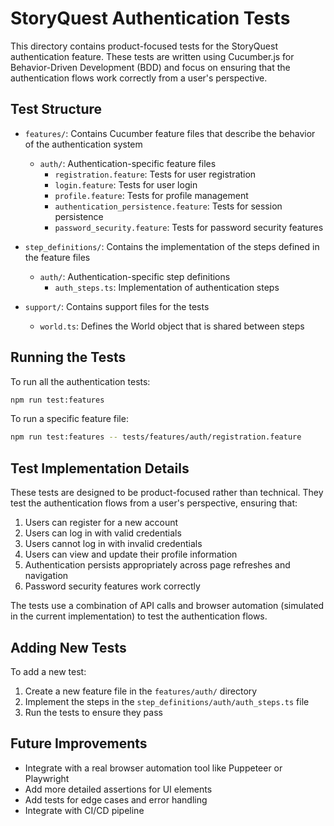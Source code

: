 # StoryQuest Authentication Tests

This directory contains product-focused tests for the StoryQuest authentication feature. These tests are written using Cucumber.js for Behavior-Driven Development (BDD) and focus on ensuring that the authentication flows work correctly from a user's perspective.

## Test Structure

- `features/`: Contains Cucumber feature files that describe the behavior of the authentication system
  - `auth/`: Authentication-specific feature files
    - `registration.feature`: Tests for user registration
    - `login.feature`: Tests for user login
    - `profile.feature`: Tests for profile management
    - `authentication_persistence.feature`: Tests for session persistence
    - `password_security.feature`: Tests for password security features

- `step_definitions/`: Contains the implementation of the steps defined in the feature files
  - `auth/`: Authentication-specific step definitions
    - `auth_steps.ts`: Implementation of authentication steps

- `support/`: Contains support files for the tests
  - `world.ts`: Defines the World object that is shared between steps

## Running the Tests

To run all the authentication tests:

```bash
npm run test:features
```

To run a specific feature file:

```bash
npm run test:features -- tests/features/auth/registration.feature
```

## Test Implementation Details

These tests are designed to be product-focused rather than technical. They test the authentication flows from a user's perspective, ensuring that:

1. Users can register for a new account
2. Users can log in with valid credentials
3. Users cannot log in with invalid credentials
4. Users can view and update their profile information
5. Authentication persists appropriately across page refreshes and navigation
6. Password security features work correctly

The tests use a combination of API calls and browser automation (simulated in the current implementation) to test the authentication flows.

## Adding New Tests

To add a new test:

1. Create a new feature file in the `features/auth/` directory
2. Implement the steps in the `step_definitions/auth/auth_steps.ts` file
3. Run the tests to ensure they pass

## Future Improvements

- Integrate with a real browser automation tool like Puppeteer or Playwright
- Add more detailed assertions for UI elements
- Add tests for edge cases and error handling
- Integrate with CI/CD pipeline 